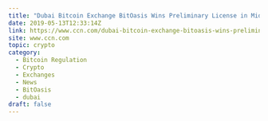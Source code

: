 ```yaml
---
title: "Dubai Bitcoin Exchange BitOasis Wins Preliminary License in Middle East First"
date: 2019-05-13T12:33:14Z
link: https://www.ccn.com/dubai-bitcoin-exchange-bitoasis-wins-preliminary-license-in-middle-east-first?utm_medium=RSS&utm_source=hune
site: www.ccn.com
topic: crypto
category:
  - Bitcoin Regulation
  - Crypto
  - Exchanges
  - News
  - BitOasis
  - dubai
draft: false
---
```

